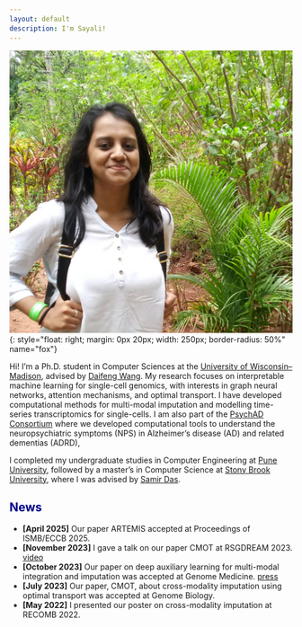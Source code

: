 ```yaml
---
layout: default
description: I'm Sayali!
---
```


<!-- (comment) the image below can be found in img folder of this very project-->
<!--![i_am_a_fox](./img/people/lena_large-min.png){: style="float: right; margin: 0px 20px; width: 180px;" name="fox"}-->
<!--![i_am_a_fox](./img/people/orange_lena-min.jpg){: style="float: right; margin: 0px 20px; width: 180px;" name="fox"}-->
![i_am_a_fox](./img/people/Sayali-profile.jpg){: style="float: right; margin: 0px 20px; width: 250px; border-radius: 50%" name="fox"}


<!-- <a href= onMouseOver="document.readmore_1.src='/img/people/foxie.jpeg';" onMouseOut="document.readmore_1.src='/img/people/orange_lena-min.jpg';">
<img src="/img/people/orange_lena-min.jpg" name="readmore_1" width=204px height=240px></a> -->

Hi! I’m a Ph.D. student in Computer Sciences at the [University of Wisconsin–Madison](https://www.cs.wisc.edu/), advised by [Daifeng Wang](https://daifengwanglab.org/). My research focuses on interpretable machine learning for single-cell genomics, with interests in graph neural networks, attention mechanisms, and optimal transport. I have developed computational methods for multi-modal imputation and modelling time-series transcriptomics for single-cells. I am also part of the [PsychAD Consortium](https://psych-ad.org/) where we developed computational tools to understand the neuropsychiatric symptoms (NPS) in Alzheimer’s disease (AD) and related dementias (ADRD),

I completed my undergraduate studies in Computer Engineering at [Pune University](http://www.unipune.ac.in/), followed by a master’s in Computer Science at [Stony Brook University](https://www.stonybrook.edu/), where I was advised by [Samir Das](https://www3.cs.stonybrook.edu/~samir/).

<!-- 
I am Elena (Lena) Voita, a __Research Scientist__ at [__FAIR__](https://ai.facebook.com) working on Analysis and Interpetability for NLP. 

Also, [__NLP Course__ <span style="color:#92bf32">__For You__</span>](https://lena-voita.github.io/nlp_course.html) creator and current [SIGREP](https://www.sigrep.org) president.-->
<!--* a __Research Scientist__ at [__FAIR__](https://ai.facebook.com) working on NLP,* current [SIGREP](https://www.sigrep.org) president,* NLP Course <span style="color:#92bf32">For You</span> creator - look [here](https://lena-voita.github.io/nlp_course.html).-->


<!--
Before that, I was Ph.D. student at the University of Edinburgh supervised by [Ivan Titov]({{site:ivan_page}}) and [Rico Sennrich]({{site.rico_page}}),  was awarded [Facebook PhD Fellowship](https://research.fb.com/blog/2020/01/announcing-the-recipients-of-the-2020-facebook-fellowship-awards/),
worked as a Research Scientist at [Yandex Research]({{site.yandex_research_main}}) side by side with the [Yandex Translate](https://translate.yandex.com) team, 
while enjoying writing [blog posts](https://lena-voita.github.io/posts.html) and [teaching](https://lena-voita.github.io/nlp_course.html)<a onMouseOver="document.fox.src='/img/people/foxie.jpeg';" onMouseOut="document.fox.src='/img/people/orange_lena-min.jpg';">.</a> -->

<!--<span style="color:red">__Blog-course:__</span>    NLP Course <span style="color:#92bf32">For You</span> - look [here](https://lena-voita.github.io/nlp_course.html).-->

## <span style="color:darkblue">News </span>
- **[April 2025]** Our paper ARTEMIS accepted at Proceedings of ISMB/ECCB 2025. 
- **[November 2023]** I gave a talk on our paper CMOT at RSGDREAM 2023. [video](https://www.youtube.com/watch?v=nDTm6LGhP6I)
- **[October 2023]** Our paper on deep auxiliary learning for multi-modal integration and imputation was accepted at Genome Medicine. [press](https://www.waisman.wisc.edu/2023/12/04/utilizing-ai-to-better-understand-the-genotype-phenotype-connection/)
- **[July 2023]** Our paper, CMOT, about cross-modality imputation using optimal transport was accepted at Genome Biology.
- **[May 2022]** I presented our poster on cross-modality imputation at RECOMB 2022.


<!--
__2023__

* <span style="color:#7fa827">Senior Area Chair:</span>  [EACL 2024](https://2024.eacl.org).
* <span style="color:#7fa827">Area Chair:</span> [ACL 2023](https://2023.aclweb.org), [EMNLP 2023](https://2023.emnlp.org), [IJCNLP-AACL 2023](http://www.ijcnlp-aacl2023.org).
* <span style="color:#7fa827">Teaching:</span> [Oxford-LLMs summer school](https://www.llmsforsocialsciene.dev/about/).
* <span style="color:#7fa827">Invited talks:</span> [TTI Chicago](https://www.ttic.edu/young-researcher/), [RISE Learning Machines seminar](https://www.ri.se/en/learningmachinesseminars), [University of Melbourne](https://cis.unimelb.edu.au/research/artificial-intelligence/research/Natural-Language-Processing),
[Instituto Superior Técnico](https://sardine-lab.github.io), [UKP-CIS Joint Invited Talk Series]().

__2022__

* <span style="color:#7fa827">Senior Area Chair:</span>  [AACL-IJCNLP 2022](https://www.aacl2022.org/).
* <span style="color:#7fa827">Area Chair:</span> [EMNLP 2022](https://2022.emnlp.org/), [EACL 2023](https://2023.eacl.org).
* <span style="color:#7fa827">Keynote:</span> [BlackBoxNLP workshop at EMNLP 2022](https://blackboxnlp.github.io).
* <span style="color:#7fa827">Teaching:</span> [SICSS-Oxford](https://sicss.io/2022/oxford/), invited lecture at EPFL.
* <span style="color:#7fa827">Job started:</span> Research Scientist at [FAIR](https://ai.facebook.com) <span style="color:#888">(November)</span>.
* Visiting [SARDINE Lab](https://sardine-lab.github.io): [André Martins](https://andre-martins.github.io)'s group at [Instituto Superior Técnico](https://tecnico.ulisboa.pt/pt/) <span style="color:#888">(February-July)</span>. 

__2021__

* <span style="color:#7fa827">Keynotes:</span> [DeeLIO workshop at NAACL 2021](https://sites.google.com/view/deelio-ws/), [RepL4NLP workshop at ACL 2021](https://sites.google.com/view/repl4nlp-2021/home).
* <span style="color:#7fa827">Invited talks:</span> [Stanford NLP Seminar](https://nlp.stanford.edu/seminar/), CornellNLP, [MT@UPC](https://mt.cs.upc.edu/seminars/), CambridgeNLP, [Helsinki LT Seminar](https://blogs.helsinki.fi/language-technology/research-seminar/), ["Shannon meets Turing" Colloquium](https://www.youtube.com/channel/UCjltmKOomhdXQELWi6asoBg), "Young Innovators" talks (Austria), [Glasgow IR seminar](https://samoa.dcs.gla.ac.uk/events/viewtalk.jsp?id=18008).
* <span style="color:#7fa827">Papers:</span> [Source and Target Contributions](https://arxiv.org/pdf/2010.10907.pdf) at ACL, [NMT Training through the Lens of SMT](https://arxiv.org/abs/2109.01396) at EMNLP.

__2020__
 
* <span style="color:#7fa827">Award:</span> I'm [awarded Facebook PhD Fellowship](https://research.fb.com/blog/2020/01/announcing-the-recipients-of-the-2020-facebook-fellowship-awards/).
* <span style="color:#7fa827">Keynote:</span> NLP track at [Applied Machine Learning Days at EPFL](https://appliedmldays.org/tracks/ai-nlp).
* <span style="color:#7fa827">Invited talks</span>: [NLP Highlights podcast](https://soundcloud.com/nlp-highlights/98-analyzing-information-flow-in-transformers-with-elena-voita), [Rasa](https://www.meetup.com/ru-RU/Bots-Berlin-Build-better-conversational-interfaces-with-AI/events/267058207/), Google Research Berlin, [Naver Labs Europe](https://europe.naverlabs.com/research/seminars/analyzing-information-flow-in-transformers/), MIT, DeepMind, [Grammarly AI](https://grammarly.ai/information-theoretic-probing-with-minimum-description-length/), Unbabel, [NLP with Friends](https://nlpwithfriends.com), CMU, [USC ISI](https://nlg.isi.edu/nl-seminar/), ENS Paris, [ML Street Talk](https://www.youtube.com/watch?v=Q0kN_ZHHDQY).
* <span style="color:#7fa827">Papers:</span> 2 papers at EMNLP, [BPE-dropout](https://arxiv.org/pdf/1910.13267.pdf) at ACL.

__2019__
* <span style="color:#7fa827">Papers:</span> 2 papers at ACL (one is oral), 2 papers at EMNLP, 1 at NeurIPS.

-->
<!--
__2023__

* __May-Sept__ <span style="color:#888"><u>Area Chair:</u></span> [EMNLP 2023](https://2023.emnlp.org), [IJCNLP-AACL 2023](http://www.ijcnlp-aacl2023.org).
* __Jan-March__ <span style="color:#888"><u>Invited talks:</u></span> [TTI Chicago](https://www.ttic.edu/young-researcher/), [RISE Learning Machines seminar](https://www.ri.se/en/learningmachinesseminars), [University of Melbourne](https://cis.unimelb.edu.au/research/artificial-intelligence/research/Natural-Language-Processing).
* __Jan-Apr__ <span style="color:#888"><u>Area Chair:</u></span> [ACL 2023](https://2023.aclweb.org).

__2022__

* __Dec__ <span style="color:#888"><u>Keynote:</u></span> [BlackBoxNLP workshop at EMNLP 2022](https://blackboxnlp.github.io).
* __Nov__ <span style="color:#888"><u>Teaching:</u></span> Invited lecture at EPFL.
* __Nov__ <span style="color:#888"><u>Job started:</u></span> Research Scientist at [FAIR](https://ai.facebook.com).
* __Oct-Dec__ <span style="color:#888"><u>Area Chair:</u></span> [EACL 2023](https://2023.eacl.org).
* __July__ <span style="color:#888"><u>Teaching:</u></span> [SICSS-Oxford](https://sicss.io/2022/oxford/).
* __June-Sept__ <span style="color:#888"><u>Area Chair:</u></span> [EMNLP 2022](https://2022.emnlp.org/).
* __May-Sept__ <span style="color:#888"><u>Senior Area Chair:</u></span> [AACL-IJCNLP 2022](https://www.aacl2022.org/). 
* __Feb-June__ Visiting [SARDINE Lab](https://sardine-lab.github.io): [André Martins](https://andre-martins.github.io)'s group at [Instituto Superior Técnico](https://tecnico.ulisboa.pt/pt/). 

__2021__

* __Oct-Nov__ <span style="color:#888"><u>Invited talks:</u></span> [Helsinki LT Seminar](https://blogs.helsinki.fi/language-technology/research-seminar/), ["Shannon meets Turing" Colloquium](https://www.youtube.com/channel/UCjltmKOomhdXQELWi6asoBg), "Young Innovators" talks (Austria), [Glasgow IR seminar](https://samoa.dcs.gla.ac.uk/events/viewtalk.jsp?id=18008).
* __September__ <span style="color:#888"><u>Papers:</u></span> [NMT Training through the Lens of SMT](https://arxiv.org/abs/2109.01396) is _accepted to __EMNLP__ 2021_.
* __August__ <span style="color:#888"><u>Keynote:</u></span> [RepL4NLP workshop at ACL 2021](https://sites.google.com/view/repl4nlp-2021/home).
* __June__ <span style="color:#888"><u>Papers:</u></span> [Source and Target Contributions paper](https://arxiv.org/pdf/2010.10907.pdf) is _accepted to __ACL__ 2021_.
* __June__ <span style="color:#888"><u>Keynote:</u></span> [DeeLIO workshop at NAACL 2021](https://sites.google.com/view/deelio-ws/).
* __March-June__ <span style="color:#888"><u>Invited talks:</u></span> [Stanford NLP Seminar](https://nlp.stanford.edu/seminar/), CornellNLP, [MT@UPC](https://mt.cs.upc.edu/seminars/), CambridgeNLP.

__2020__
* __Nov-Dec__ <span style="color:#888"><u>Invited talks:</u></span> CMU, [USC ISI](https://nlg.isi.edu/nl-seminar/), ENS Paris, [ML Street Talk](https://www.youtube.com/watch?v=Q0kN_ZHHDQY).
* __September__ <span style="color:#888"><u>Papers:</u></span> __2__ papers _accepted to __EMNLP__ 2020_.
* __June-Aug__ <span style="color:#888"><u>Invited talks</u></span>: MIT, DeepMind, [Grammarly AI](https://grammarly.ai/information-theoretic-probing-with-minimum-description-length/), Unbabel, [NLP with Friends](https://nlpwithfriends.com).
* __April__ <span style="color:#888"><u>Papers:</u></span> [BPE-dropout](https://arxiv.org/pdf/1910.13267.pdf) is _accepted to __ACL__ 2020_. 
* __January__ I'm [awarded Facebook PhD Fellowship](https://research.fb.com/blog/2020/01/announcing-the-recipients-of-the-2020-facebook-fellowship-awards/).
* __January__ <span style="color:#888"><u>Keynote:</u></span> NLP track at [Applied Machine Learning Days at EPFL](https://appliedmldays.org/tracks/ai-nlp).
* __January__ <span style="color:#888"><u>Invited talks</u></span>: [NLP Highlights podcast](https://soundcloud.com/nlp-highlights/98-analyzing-information-flow-in-transformers-with-elena-voita), [Rasa](https://www.meetup.com/ru-RU/Bots-Berlin-Build-better-conversational-interfaces-with-AI/events/267058207/), Google Research Berlin, [Naver Labs Europe](https://europe.naverlabs.com/research/seminars/analyzing-information-flow-in-transformers/).

__2019__
* __September__ <span style="color:#888"><u>Papers:</u></span> __2__ papers _accepted to __EMNLP__ 2019_, __1__ at __NeurIPS__ _2019_.
* __May__ <span style="color:#888"><u>Papers:</u></span> __2__ papers _accepted to __ACL__ 2019_, one is oral.

-->
